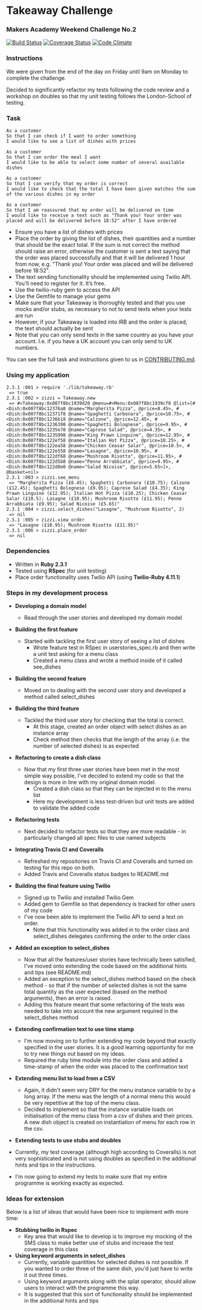 # Takeaway Challenge
### Makers Academy Weekend Challenge No.2

[![Build Status](https://travis-ci.org/KatHicks/takeaway-challenge.svg?branch=master)](https://travis-ci.org/KatHicks/takeaway-challenge) [![Coverage Status](https://coveralls.io/repos/github/KatHicks/takeaway-challenge/badge.svg?branch=master)](https://coveralls.io/github/KatHicks/takeaway-challenge?branch=master) [![Code Climate](https://codeclimate.com/github/KatHicks/takeaway-challenge/badges/gpa.svg)](https://codeclimate.com/github/KatHicks/takeaway-challenge)

### Instructions

We were given from the end of the day on Friday until 9am on Monday to complete the challenge.

Decided to significantly refactor my tests following the code review and a workshop on doubles so that my unit testing follows the London-School of testing.

### Task

```
As a customer
So that I can check if I want to order something
I would like to see a list of dishes with prices

As a customer
So that I can order the meal I want
I would like to be able to select some number of several available dishes

As a customer
So that I can verify that my order is correct
I would like to check that the total I have been given matches the sum of the various dishes in my order

As a customer
So that I am reassured that my order will be delivered on time
I would like to receive a text such as "Thank you! Your order was placed and will be delivered before 18:52" after I have ordered
```

* Ensure you have a list of dishes with prices
* Place the order by giving the list of dishes, their quantities and a number that should be the exact total. If the sum is not correct the method should raise an error, otherwise the customer is sent a text saying that the order was placed successfully and that it will be delivered 1 hour from now, e.g. "Thank you! Your order was placed and will be delivered before 18:52".
* The text sending functionality should be implemented using Twilio API. You'll need to register for it. It’s free.
* Use the twilio-ruby gem to access the API
* Use the Gemfile to manage your gems
* Make sure that your Takeaway is thoroughly tested and that you use mocks and/or stubs, as necessary to not to send texts when your tests are run
* However, if your Takeaway is loaded into IRB and the order is placed, the text should actually be sent
* Note that you can only send texts in the same country as you have your account. I.e. if you have a UK account you can only send to UK numbers.

You can see the full task and instructions given to us in [CONTRIBUTING.md](takeaway-challenge/CONTRIBUTING.md).

### Using my application

```
2.3.1 :001 > require './lib/takeaway.rb'
 => true
2.3.1 :002 > zizzi = Takeaway.new
 => #<Takeaway:0x007f8bc1939d20 @menu=#<Menu:0x007f8bc1939cf8 @list=[#<Dish:0x007f8bc12376a8 @name="Margherita Pizza", @price=8.45>, #<Dish:0x007f8bc12371f8 @name="Spaghetti Carbonara", @price=10.75>, #<Dish:0x007f8bc1236b18 @name="Calzone", @price=12.45>, #<Dish:0x007f8bc1236398 @name="Spaghetti Bolognese", @price=9.95>, #<Dish:0x007f8bc1235e70 @name="Caprese Salad", @price=4.35>, #<Dish:0x007f8bc1235998 @name="King Prawn Linguine", @price=12.95>, #<Dish:0x007f8bc122ef58 @name="Italian Hot Pizza", @price=10.25>, #<Dish:0x007f8bc122ea58 @name="Chicken Ceasar Salar", @price=10.5>, #<Dish:0x007f8bc122e558 @name="Lasagne", @price=10.95>, #<Dish:0x007f8bc122df68 @name="Mushroom Risotto", @price=11.95>, #<Dish:0x007f8bc122d5b8 @name="Penne Arrabbiata", @price=9.95>, #<Dish:0x007f8bc122d0e0 @name="Salad Nicoise", @price=5.65>]>, @basket=nil>
2.3.1 :003 > zizzi.see_menu
 => "Margherita Pizza (£8.45); Spaghetti Carbonara (£10.75); Calzone (£12.45); Spaghetti Bolognese (£9.95); Caprese Salad (£4.35); King Prawn Linguine (£12.95); Italian Hot Pizza (£10.25); Chicken Ceasar Salar (£10.5); Lasagne (£10.95); Mushroom Risotto (£11.95); Penne Arrabbiata (£9.95); Salad Nicoise (£5.65)"
2.3.1 :004 > zizzi.select_dishes("Lasagne", "Mushroom Risotto", 2)
 => nil
2.3.1 :005 > zizzi.view_order
 => "Lasagne (£10.95); Mushroom Risotto (£11.95)"
2.3.1 :006 > zizzi.place_order
 => nil
 ```

### Dependencies

* Written in **Ruby 2.3.1**
* Tested using **RSpec** (for unit testing)
* Place order functionality uses Twilio API (using **Twilio-Ruby 4.11.1**)

### Steps in my development process

* **Developing a domain model**
  * Read through the user stories and developed my domain model

* **Building the first feature**
  * Started with tackling the first user story of seeing a list of dishes
    * Wrote feature test in RSpec in userstories_spec.rb and then write a unit test asking for a menu class
    * Created a menu class and wrote a method inside of it called see_dishes

* **Building the second feature**
  * Moved on to dealing with the second user story and developed a method called select_dishes

* **Building the third feature**
  * Tackled the third user story for checking that the total is correct.
    * At this stage, created an order object with select dishes as an instance array
    * Check method then checks that the length of the array (i.e. the number of selected dishes) is as expected

* **Refactoring to create a dish class**
  * Now that my first three user stories have been met in the most simple way possible, I've decided to extend my code so that the design is more in line with my original domain model.
    * Created a dish class so that they can be injected in to the menu list
    * Here my development is less test-driven but unit tests are added to validate the added code

* **Refactoring tests**
  * Next decided to refactor tests so that they are more readable - in particularly changed all spec files to use named subjects

* **Integrating Travis CI and Coveralls**
  * Refreshed my repositories on Travis CI and Coveralls and turned on testing for this repo on both.
  * Added Travis and Coveralls status badges to README.md

* **Building the final feature using Twilio**
  * Signed up to Twilio and installed Twilio Gem
  * Added gem to Gemfile so that dependency is tracked for other users of my code
  * I've now been able to implement the Twilio API to send a text on order.
    * Note that this functionality was added in to the order class and select_dishes delegates confirming the order to the order class

* **Added an exception to select_dishes**
  * Now that all the features/user stories have technically been satisfied, I've moved onto extending the code based on the additional hints and tips (see README.md)
  * Added an exception to the select_dishes method based on the check method - so that if the number of selected dishes is not the same total quantity as the user expected (based on the method arguments), then an error is raised.
  * Adding this feature meant that some refactoring of the tests was needed to take into account the new argument required in the select_dishes method

* **Extending confirmation text to use time stamp**
  * I'm now moving on to further extending my code beyond that exactly specified in the user stories. It is a good learning opportunity for me to try new things out based on my ideas.
  * Required the ruby time module into the order class and added a time-stamp of when the order was placed to the confirmation text

* **Extending menu list to load from a CSV**
  * Again, it didn't seem very DRY for the menu instance variable to by a long array. If the menu was the length of a normal menu this would be very repetitive at the top of the menu class.
  * Decided to implement so that the instance variable loads on initialisation of the menu class from a csv of dishes and their prices. A new dish object is created on instantiation of menu for each row in the csv.

* **Extending tests to use stubs and doubles**
 * Currently, my test coverage (although high according to Coveralls) is not very sophisticated and is not using doubles as specified in the additional hints and tips in the instructions.
 * I'm now going to extend my tests to make sure that my entire programme is working exactly as expected.


### Ideas for extension

Below is a list of ideas that would have been nice to implement with more time:
* **Stubbing twilio in Rspec**
  * Key area that would like to develop is to improve my mocking of the SMS class to make better use of stubs and increase the test coverage in this class
* **Using keyword arguments in select_dishes**
  * Currently, variable quantities for selected dishes is not possible. If you wanted to order three of the same dish, you'd just have to write it out three times.
  * Using keyword arguments along with the splat operator, should allow users to interact with the programme this way.
  * It is suggested that this sort of functionality should be implemented in the additional hints and tips
